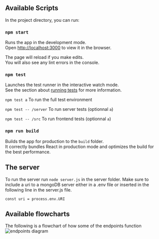 ## Available Scripts

In the project directory, you can run:

### `npm start`

Runs the app in the development mode.\
Open [http://localhost:3000](http://localhost:3000) to view it in the browser.

The page will reload if you make edits.\
You will also see any lint errors in the console.

### `npm test`

Launches the test runner in the interactive watch mode.\
See the section about [running tests](https://facebook.github.io/create-react-app/docs/running-tests) for more information.

`npm test a` To run the full test environment 

`npm test -- /server` To run server tests (optionnal `a`)

`npm test -- /src` To run frontend tests (optionnal `a`)

### `npm run build`

Builds the app for production to the `build` folder.\
It correctly bundles React in production mode and optimizes the build for the best performance.

## The server
To run the server run `node server.js` in the server folder. Make sure to include a uri to a mongoDB server either in a .env file or inserted in the following line in the server.js file.
```
const uri = process.env.URI
```
## Available flowcharts
The following is a flowchart of how some of the endpoints function
![endpoints diagram](https://user-images.githubusercontent.com/24461644/119781662-91483880-becb-11eb-979f-3c37a70787ad.png)
